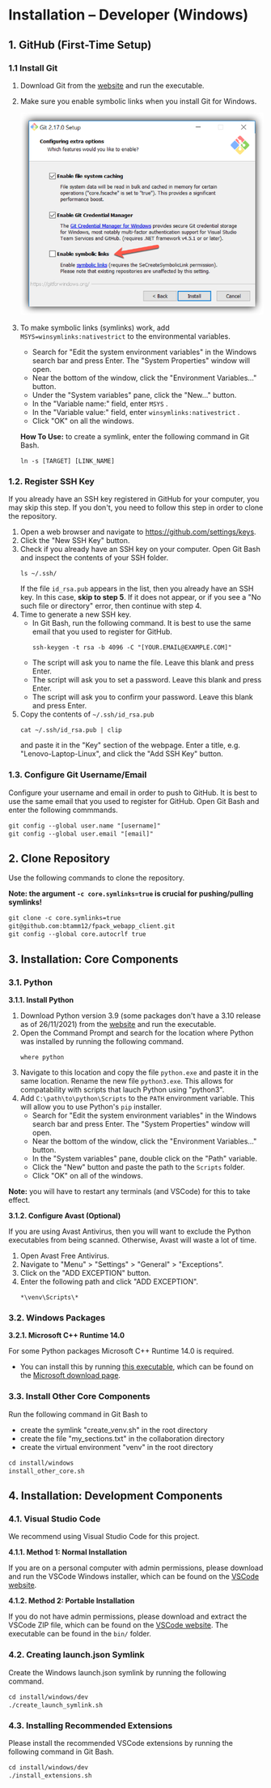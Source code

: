 # Installation – Developer (Windows)

## 1. GitHub (First-Time Setup)

### 1.1 Install Git

1. Download Git from the [website](https://git-scm.com/download/win) and run the
   executable.
2. Make sure you enable symbolic links when you install Git for Windows.
   <div style="text-align:left">
     <img src="img/git-enable-symlinks-windows.png" margin="auto" width="600"/>
   </div>
3. To make symbolic links (symlinks) work, add `MSYS=winsymlinks:nativestrict` to the
   environmental variables.
   - Search for "Edit the system environment variables" in the Windows search bar and
     press Enter. The "System Properties" window will open.
   - Near the bottom of the window, click the "Environment Variables..." button.
   - Under the "System variables" pane, click the "New..." button.
   - In the "Variable name:" field, enter `MSYS` .
   - In the "Variable value:" field, enter `winsymlinks:nativestrict` .
   - Click "OK" on all the windows.
   
   **How To Use:** to create a symlink, enter the following command in Git Bash.
   ```
   ln -s [TARGET] [LINK_NAME]
   ```

### 1.2. Register SSH Key
If you already have an SSH key registered in GitHub for your computer, you may skip
this step. If you don't, you need to follow this step in order to clone the
repository.

1. Open a web browser and navigate to https://github.com/settings/keys.
2. Click the "New SSH Key" button.
3. Check if you already have an SSH key on your computer. Open Git Bash and inspect
   the contents of your SSH folder.
   ```
   ls ~/.ssh/
   ```
   If the file `id_rsa.pub` appears in the list, then you already have an SSH key. In
   this case, **skip to step 5**. If it does not appear, or if you see a "No such
   file or directory" error, then continue with step 4.
4. Time to generate a new SSH key.
   - In Git Bash, run the following command.
     It is best to use the same email that you used to register for GitHub.
     ```
     ssh-keygen -t rsa -b 4096 -C "[YOUR.EMAIL@EXAMPLE.COM]"
     ```
   - The script will ask you to name the file. Leave this blank and press Enter.
   - The script will ask you to set a password. Leave this blank and press Enter.
   - The script will ask you to confirm your password. Leave this blank and press
     Enter.
5. Copy the contents of `~/.ssh/id_rsa.pub`
   ```
   cat ~/.ssh/id_rsa.pub | clip
   ```
   and paste it in the "Key" section of the
   webpage. Enter a title, e.g. "Lenovo-Laptop-Linux", and click the "Add SSH Key"
   button.

### 1.3. Configure Git Username/Email

Configure your username and email in order to push to GitHub. It is best to use the
same email that you used to register for GitHub. Open Git Bash and enter the
following commmands.
```
git config --global user.name "[username]"
git config --global user.email "[email]"
```

## 2. Clone Repository

Use the following commands to clone the repository.

**Note: the argument `-c core.symlinks=true` is crucial for pushing/pulling symlinks!**

```
git clone -c core.symlinks=true git@github.com:btamm12/fpack_webapp_client.git
git config --global core.autocrlf true
```

## 3. Installation: Core Components

### 3.1. Python

**3.1.1. Install Python**

1. Download Python version 3.9 (some packages don't have a 3.10 release as of
   26/11/2021) from the [website](https://www.python.org/downloads/) and run the
   executable.
2. Open the Command Prompt and search for the location where Python was installed by
   running the following command.
   ```
   where python
   ```
3. Navigate to this location and copy the file `python.exe` and paste it in the same
   location. Rename the new file `python3.exe`. This allows for compatability with
   scripts that lauch Python using "python3".
4. Add `C:\path\to\python\Scripts` to the `PATH` environment variable. This will
   allow you to use Python's `pip` installer.
   - Search for "Edit the system environment variables" in the Windows search bar and
     press Enter. The "System Properties" window will open.
   - Near the bottom of the window, click the "Environment Variables..." button.
   - In the "System variables" pane, double click on the "Path" variable.
   - Click the "New" button and paste the path to the `Scripts` folder.
   - Click "OK" on all of the windows.
   
**Note:** you will have to restart any terminals (and VSCode) for this to take
effect.

**3.1.2. Configure Avast (Optional)**

If you are using Avast Antivirus, then you will want to exclude the Python
executables from being scanned. Otherwise, Avast will waste a lot of time.

1. Open Avast Free Antivirus.
2. Navigate to "Menu" > "Settings" > "General" > "Exceptions".
3. Click on the "ADD EXCEPTION" button.
4. Enter the following path and click "ADD EXCEPTION".
   ```
   *\venv\Scripts\*
   ```

### 3.2. Windows Packages

**3.2.1. Microsoft C++ Runtime 14.0**

For some Python packages Microsoft C++ Runtime 14.0 is required.

- You can install this
by running [this executable](https://aka.ms/vs/17/release/vc_redist.x64.exe), which
can be found on the [Microsoft download
page](https://docs.microsoft.com/en-us/cpp/windows/latest-supported-vc-redist?view=msvc-170).

### 3.3. Install Other Core Components

Run the following command in Git Bash to
- create the symlink "create_venv.sh" in the root directory
- create the file "my_sections.txt" in the collaboration directory
- create the virtual environment "venv" in the root directory

```
cd install/windows
install_other_core.sh
```


## 4. Installation: Development Components


### 4.1. Visual Studio Code

We recommend using Visual Studio Code for this project.

**4.1.1. Method 1: Normal Installation**

If you are on a personal computer with admin permissions, please download and
run the VSCode Windows installer, which can be found on the [VSCode
website](https://code.visualstudio.com/download).

**4.1.2. Method 2: Portable Installation**

If you do not have admin permissions, please download and extract the VSCode ZIP
file, which can be found on the [VSCode
website](https://code.visualstudio.com/download). The executable can be found in
the `bin/` folder.

### 4.2. Creating launch.json Symlink

Create the Windows launch.json symlink by running the following command.

```
cd install/windows/dev
./create_launch_symlink.sh
```

### 4.3. Installing Recommended Extensions

Please install the recommended VSCode extensions by running the following
command in Git Bash.

```
cd install/windows/dev
./install_extensions.sh
```

